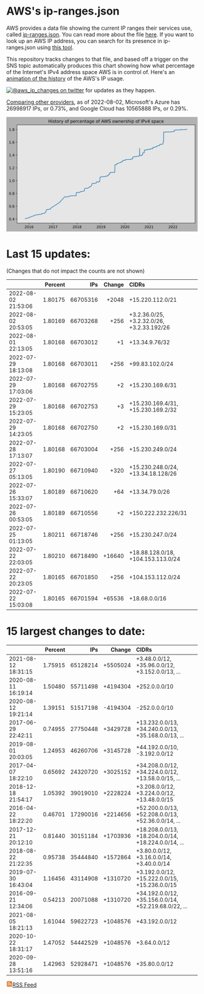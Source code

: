 # AWS's ip-ranges.json

AWS provides a data file showing the current IP ranges their
services use, called [ip-ranges.json](https://ip-ranges.amazonaws.com/ip-ranges.json).
You can read more about the file [here](https://docs.aws.amazon.com/general/latest/gr/aws-ip-ranges.html).
If you want to look up an AWS IP address, you can search for its presence in ip-ranges.json using [this tool](https://seligman.github.io/aws-ip-ranges/).

This repository tracks changes to that file, and based off a trigger on the SNS topic 
automatically produces this chart showing how what percentage of the Internet's IPv4 
address space AWS is in control of.  Here's an 
[animation of the history](https://youtu.be/Su25yl7eol8) of the AWS's IP usage.

[![@aws_ip_changes on twitter](https://img.shields.io/twitter/url/https/twitter.com/aws_ip_changes.svg?style=social&label=%40aws_ip_changes)](https://twitter.com/aws_ip_changes) for updates as they happen.

[Comparing other providers](https://github.com/seligman/cloud_sizes), as of 2022-08-02, Microsoft's Azure has 26998917 IPs, or 0.73%, and Google Cloud has 10565888 IPs, or 0.29%.

![History of AWS](history_count.svg)

# Last 15 updates:

(Changes that do not impact the counts are not shown)

| | Percent | IPs | Change | CIDRs |
| :--- | ---: | ---: | ---: | :--- |
| 2022-08-02 21:53:06 | 1.80175 | 66705316 | +2048 | +15.220.112.0/21 |
| 2022-08-02 20:53:05 | 1.80169 | 66703268 | +256 | +3.2.36.0/25, +3.2.32.0/26, +3.2.33.192/26 |
| 2022-08-01 22:13:05 | 1.80168 | 66703012 | +1 | +13.34.9.76/32 |
| 2022-07-29 18:13:08 | 1.80168 | 66703011 | +256 | +99.83.102.0/24 |
| 2022-07-29 17:03:06 | 1.80168 | 66702755 | +2 | +15.230.169.6/31 |
| 2022-07-29 15:23:05 | 1.80168 | 66702753 | +3 | +15.230.169.4/31, +15.230.169.2/32 |
| 2022-07-29 14:23:05 | 1.80168 | 66702750 | +2 | +15.230.169.0/31 |
| 2022-07-28 17:13:07 | 1.80168 | 66703004 | +256 | +15.230.249.0/24 |
| 2022-07-27 05:13:05 | 1.80190 | 66710940 | +320 | +15.230.248.0/24, +13.34.18.128/26 |
| 2022-07-26 15:33:07 | 1.80189 | 66710620 | +64 | +13.34.79.0/26 |
| 2022-07-26 00:53:05 | 1.80189 | 66710556 | +2 | +150.222.232.226/31 |
| 2022-07-25 01:13:05 | 1.80211 | 66718746 | +256 | +15.230.247.0/24 |
| 2022-07-22 22:03:05 | 1.80210 | 66718490 | +16640 | +18.88.128.0/18, +104.153.113.0/24 |
| 2022-07-22 20:23:05 | 1.80165 | 66701850 | +256 | +104.153.112.0/24 |
| 2022-07-22 15:03:08 | 1.80165 | 66701594 | +65536 | +18.68.0.0/16 |


# 15 largest changes to date:

| | Percent | IPs | Change | CIDRs |
| :--- | ---: | ---: | ---: | :--- |
| 2021-08-12 18:31:15 | 1.75915 | 65128214 | +5505024 | +3.48.0.0/12, +35.96.0.0/12, +3.152.0.0/13, ... |
| 2020-08-11 16:19:14 | 1.50480 | 55711498 | +4194304 | +252.0.0.0/10 |
| 2020-08-12 19:21:14 | 1.39151 | 51517198 | -4194304 | -252.0.0.0/10 |
| 2017-06-29 22:42:11 | 0.74955 | 27750448 | +3429728 | +13.232.0.0/13, +34.240.0.0/13, +35.168.0.0/13, ... |
| 2019-08-01 20:03:05 | 1.24953 | 46260706 | +3145728 | +44.192.0.0/10, -3.192.0.0/12 |
| 2017-04-07 18:22:10 | 0.65692 | 24320720 | +3025152 | +34.208.0.0/12, +34.224.0.0/12, +13.58.0.0/15, ... |
| 2018-12-18 21:54:17 | 1.05392 | 39019010 | +2228224 | +3.208.0.0/12, +3.224.0.0/12, +13.48.0.0/15 |
| 2016-04-22 18:22:20 | 0.46701 | 17290016 | +2214656 | +52.200.0.0/13, +52.208.0.0/13, +52.36.0.0/14, ... |
| 2017-12-21 20:12:10 | 0.81440 | 30151184 | +1703936 | +18.208.0.0/13, +18.204.0.0/14, +18.224.0.0/14, ... |
| 2018-08-22 21:22:35 | 0.95738 | 35444840 | +1572864 | +3.80.0.0/12, +3.16.0.0/14, +3.40.0.0/14 |
| 2019-07-30 16:43:04 | 1.16456 | 43114908 | +1310720 | +3.192.0.0/12, +15.222.0.0/15, +15.236.0.0/15 |
| 2016-09-21 12:34:06 | 0.54213 | 20071088 | +1310720 | +34.192.0.0/12, +35.156.0.0/14, +52.219.68.0/22, ... |
| 2021-08-05 18:21:13 | 1.61044 | 59622723 | +1048576 | +43.192.0.0/12 |
| 2020-10-22 18:31:17 | 1.47052 | 54442529 | +1048576 | +3.64.0.0/12 |
| 2020-09-28 13:51:16 | 1.42963 | 52928471 | +1048576 | +35.80.0.0/12 |


[![RSS Icon](rss-icon.png)RSS Feed](https://raw.githubusercontent.com/seligman/aws-ip-ranges/master/rss.xml)
